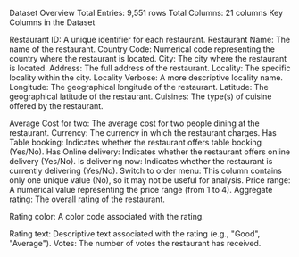 Dataset Overview
Total Entries: 9,551 rows Total Columns: 21 columns
Key Columns in the Dataset

Restaurant ID: A unique identifier for each restaurant. Restaurant Name: The name of the restaurant.
Country Code: Numerical code representing the country where the restaurant is located. City: The city where the restaurant is located.
Address: The full address of the restaurant. Locality: The specific locality within the city. Locality Verbose: A more descriptive locality name.
Longitude: The geographical longitude of the restaurant. Latitude: The geographical latitude of the restaurant.
Cuisines: The type(s) of cuisine offered by the restaurant.

Average Cost for two: The average cost for two people dining at the restaurant. Currency: The currency in which the restaurant charges.
Has Table booking: Indicates whether the restaurant offers table booking (Yes/No). Has Online delivery: Indicates whether the restaurant offers online delivery (Yes/No). Is delivering now: Indicates whether the restaurant is currently delivering (Yes/No).
Switch to order menu: This column contains only one unique value (No), so it may not be useful for analysis.
Price range: A numerical value representing the price range (from 1 to 4). Aggregate rating: The overall rating of the restaurant.
 
Rating color: A color code associated with the rating.

Rating text: Descriptive text associated with the rating (e.g., "Good", "Average"). Votes: The number of votes the restaurant has received.

